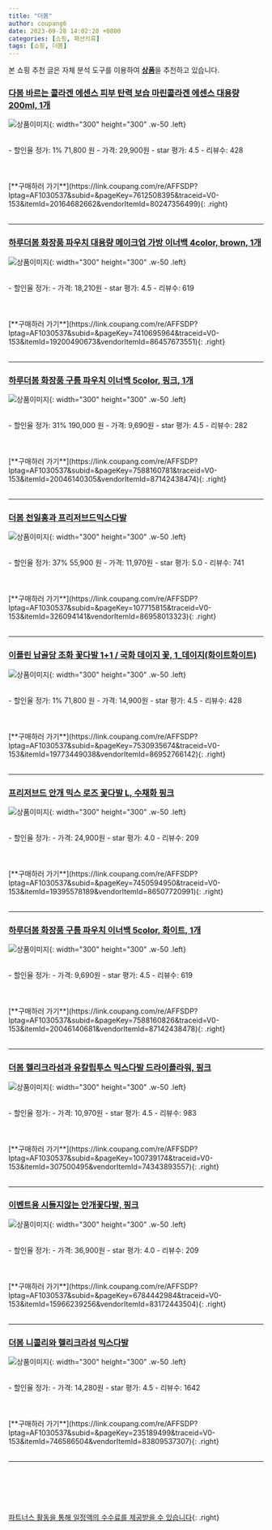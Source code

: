 ```yaml
---
title: "더봄"
author: coupang6
date: 2023-09-28 14:02:28 +0800
categories: [쇼핑, 패션의류]
tags: [쇼핑, 더봄]
---
```


본 쇼핑 추천 글은 자체 분석 도구를 이용하여 [**상품**](https://link.coupang.com/a/bao1ui)을 추천하고 있습니다.

### [다봄 바르는 콜라겐 에센스 피부 탄력 보습 마린콜라겐 에센스 대용량 200ml, 1개](https://link.coupang.com/re/AFFSDP?lptag=AF1030537&subid=&pageKey=7612508395&traceid=V0-153&itemId=20164682662&vendorItemId=80247356499)

![상품이미지](https://thumbnail8.coupangcdn.com/thumbnails/remote/230x230ex/image/vendor_inventory/4271/ea639538f4dda78277f516115b60b25da689da8b356c72a953ee3286c7f9.png){: width="300" height="300" .w-50 .left}


<br>
- 할인율 정가: 1%  71,800   원
- 가격: 29,900원
- star 평가: 4.5
- 리뷰수: 428
<br>
<br>
<br>
<br>
[**구매하러 가기**](https://link.coupang.com/re/AFFSDP?lptag=AF1030537&subid=&pageKey=7612508395&traceid=V0-153&itemId=20164682662&vendorItemId=80247356499){: .right}
<br>
<br>

---

### [하루더봄 화장품 파우치 대용량 메이크업 가방 이너백 4color, brown, 1개](https://link.coupang.com/re/AFFSDP?lptag=AF1030537&subid=&pageKey=7410695964&traceid=V0-153&itemId=19200490673&vendorItemId=86457673551)

![상품이미지](https://thumbnail7.coupangcdn.com/thumbnails/remote/230x230ex/image/vendor_inventory/909f/e24d42c0d5ea737641755911f704ffeef948a5a1de791a6087c86bf83d34.jpg){: width="300" height="300" .w-50 .left}


<br>
- 할인율 정가: 
- 가격: 18,210원
- star 평가: 4.5
- 리뷰수: 619
<br>
<br>
<br>
<br>
[**구매하러 가기**](https://link.coupang.com/re/AFFSDP?lptag=AF1030537&subid=&pageKey=7410695964&traceid=V0-153&itemId=19200490673&vendorItemId=86457673551){: .right}
<br>
<br>

---

### [하루더봄 화장품 구름 파우치 이너백 5color, 핑크, 1개](https://link.coupang.com/re/AFFSDP?lptag=AF1030537&subid=&pageKey=7588160781&traceid=V0-153&itemId=20046140305&vendorItemId=87142438474)

![상품이미지](https://thumbnail10.coupangcdn.com/thumbnails/remote/230x230ex/image/vendor_inventory/5116/3fbacdede305da1a71a391f2b5cbd22f0b8bb8b410b830fcc71ba405ef16.jpg){: width="300" height="300" .w-50 .left}


<br>
- 할인율 정가: 31%  190,000   원
- 가격: 9,690원
- star 평가: 4.5
- 리뷰수: 282
<br>
<br>
<br>
<br>
[**구매하러 가기**](https://link.coupang.com/re/AFFSDP?lptag=AF1030537&subid=&pageKey=7588160781&traceid=V0-153&itemId=20046140305&vendorItemId=87142438474){: .right}
<br>
<br>

---

### [더봄 천일홍과 프리저브드믹스다발](https://link.coupang.com/re/AFFSDP?lptag=AF1030537&subid=&pageKey=107715815&traceid=V0-153&itemId=326094141&vendorItemId=86958013323)

![상품이미지](https://thumbnail9.coupangcdn.com/thumbnails/remote/230x230ex/image/vendor_inventory/images/2018/07/07/22/3/2602838e-a13f-415f-8c2e-f644c8e7a853.jpg){: width="300" height="300" .w-50 .left}


<br>
- 할인율 정가: 37%  55,900   원
- 가격: 11,970원
- star 평가: 5.0
- 리뷰수: 741
<br>
<br>
<br>
<br>
[**구매하러 가기**](https://link.coupang.com/re/AFFSDP?lptag=AF1030537&subid=&pageKey=107715815&traceid=V0-153&itemId=326094141&vendorItemId=86958013323){: .right}
<br>
<br>

---

### [이플린 납골당 조화 꽃다발 1+1 / 국화 데이지 꽃, 1_데이지(화이트화이트)](https://link.coupang.com/re/AFFSDP?lptag=AF1030537&subid=&pageKey=7530935674&traceid=V0-153&itemId=19773449038&vendorItemId=86952766142)

![상품이미지](https://thumbnail8.coupangcdn.com/thumbnails/remote/230x230ex/image/vendor_inventory/4acf/cbfd38d2ead2ff7788f389316f47877e64b7090836addcf5cc9dd51c100e.jpg){: width="300" height="300" .w-50 .left}


<br>
- 할인율 정가: 1%  71,800   원
- 가격: 14,900원
- star 평가: 4.5
- 리뷰수: 428
<br>
<br>
<br>
<br>
[**구매하러 가기**](https://link.coupang.com/re/AFFSDP?lptag=AF1030537&subid=&pageKey=7530935674&traceid=V0-153&itemId=19773449038&vendorItemId=86952766142){: .right}
<br>
<br>

---

### [프리저브드 안개 믹스 로즈 꽃다발 L, 수채화 핑크](https://link.coupang.com/re/AFFSDP?lptag=AF1030537&subid=&pageKey=7450594950&traceid=V0-153&itemId=19395578189&vendorItemId=86507720991)

![상품이미지](https://thumbnail7.coupangcdn.com/thumbnails/remote/230x230ex/image/rs_quotation_api/fsbegmtj/beda7d9691d244c18ddd376420e0be15.jpg){: width="300" height="300" .w-50 .left}


<br>
- 할인율 정가: 
- 가격: 24,900원
- star 평가: 4.0
- 리뷰수: 209
<br>
<br>
<br>
<br>
[**구매하러 가기**](https://link.coupang.com/re/AFFSDP?lptag=AF1030537&subid=&pageKey=7450594950&traceid=V0-153&itemId=19395578189&vendorItemId=86507720991){: .right}
<br>
<br>

---

### [하루더봄 화장품 구름 파우치 이너백 5color, 화이트, 1개](https://link.coupang.com/re/AFFSDP?lptag=AF1030537&subid=&pageKey=7588160826&traceid=V0-153&itemId=20046140681&vendorItemId=87142438478)

![상품이미지](https://thumbnail10.coupangcdn.com/thumbnails/remote/230x230ex/image/vendor_inventory/5116/3fbacdede305da1a71a391f2b5cbd22f0b8bb8b410b830fcc71ba405ef16.jpg){: width="300" height="300" .w-50 .left}


<br>
- 할인율 정가: 
- 가격: 9,690원
- star 평가: 4.5
- 리뷰수: 619
<br>
<br>
<br>
<br>
[**구매하러 가기**](https://link.coupang.com/re/AFFSDP?lptag=AF1030537&subid=&pageKey=7588160826&traceid=V0-153&itemId=20046140681&vendorItemId=87142438478){: .right}
<br>
<br>

---

### [더봄 헬리크라섬과 유칼립투스 믹스다발 드라이플라워, 핑크](https://link.coupang.com/re/AFFSDP?lptag=AF1030537&subid=&pageKey=100739174&traceid=V0-153&itemId=307500495&vendorItemId=74343893557)

![상품이미지](https://thumbnail9.coupangcdn.com/thumbnails/remote/230x230ex/image/rs_quotation_api/rvig5otu/f0751b9e56c54b92956a3763625bd7f8.jpg){: width="300" height="300" .w-50 .left}


<br>
- 할인율 정가: 
- 가격: 10,970원
- star 평가: 4.5
- 리뷰수: 983
<br>
<br>
<br>
<br>
[**구매하러 가기**](https://link.coupang.com/re/AFFSDP?lptag=AF1030537&subid=&pageKey=100739174&traceid=V0-153&itemId=307500495&vendorItemId=74343893557){: .right}
<br>
<br>

---

### [이벤트용 시들지않는 안개꽃다발, 핑크](https://link.coupang.com/re/AFFSDP?lptag=AF1030537&subid=&pageKey=6784442984&traceid=V0-153&itemId=15966239256&vendorItemId=83172443504)

![상품이미지](https://thumbnail10.coupangcdn.com/thumbnails/remote/230x230ex/image/vendor_inventory/635b/9b62f1d8b97ecfcf6db02ca175689979fdb86c956106ca759b25a255e34c.png){: width="300" height="300" .w-50 .left}


<br>
- 할인율 정가: 
- 가격: 36,900원
- star 평가: 4.0
- 리뷰수: 209
<br>
<br>
<br>
<br>
[**구매하러 가기**](https://link.coupang.com/re/AFFSDP?lptag=AF1030537&subid=&pageKey=6784442984&traceid=V0-153&itemId=15966239256&vendorItemId=83172443504){: .right}
<br>
<br>

---

### [더봄 니콜리와 헬리크라섬 믹스다발](https://link.coupang.com/re/AFFSDP?lptag=AF1030537&subid=&pageKey=235189499&traceid=V0-153&itemId=746586504&vendorItemId=83809537307)

![상품이미지](https://thumbnail8.coupangcdn.com/thumbnails/remote/230x230ex/image/vendor_inventory/6a4a/e781637511bc1ed92cae5c8bc5c441b971354507b9a16e18b4898ef3e518.jpg){: width="300" height="300" .w-50 .left}


<br>
- 할인율 정가: 
- 가격: 14,280원
- star 평가: 4.5
- 리뷰수: 1642
<br>
<br>
<br>
<br>
[**구매하러 가기**](https://link.coupang.com/re/AFFSDP?lptag=AF1030537&subid=&pageKey=235189499&traceid=V0-153&itemId=746586504&vendorItemId=83809537307){: .right}
<br>
<br>

---
<br><br><br><br><br> [파트너스 활동을 통해 일정액의 수수료를 제공받을 수 있습니다](https://link.coupang.com/a/bao1ui){: .right}